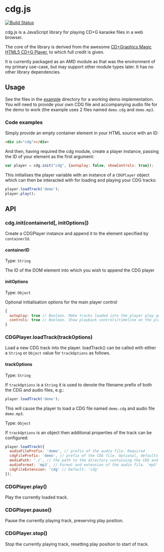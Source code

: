 # cdg.js

[![Build Status](https://travis-ci.org/willprescott/cdg.js.svg?branch=master)](https://travis-ci.org/willprescott/cdg.js)

cdg.js is a JavaScript library for playing CD+G karaoke files in a web browser.

The core of the library is derived from the awesome 
[CD+Graphics Magic HTML5 CD+G Player](http://cdgmagic.sourceforge.net/html5_cdgplayer/), to which full credit is given.

It is currently packaged as an AMD module as that was the environment of my primary use-case, but may support other
module types later. It has no other library dependencies.

## Usage

See the files in the [example](./example) directory for a working demo implementation. You will need to provide your
own CDG file and accompanying audio file for the demo to work (the example uses 2 files named `demo.cdg` and `demo.mp3`.

### Code examples

Simply provide an empty container element in your HTML source with an ID:

```html
<div id="cdg"></div>
```

And then, having required the cdg module, create a player instance, passing the ID of your element as the first argument:

```javascript
var player = cdg.init("cdg", {autoplay: false, showControls: true});
```

This initialises the player variable with an instance of a `CDGPlayer` object which can then be interacted with for
loading and playing your CDG tracks:

```javascript
player.loadTrack('demo');
player.play();
```

## API

### cdg.init(containerId[, initOptions])

Create a CDGPlayer instance and append it to the element specified by `containerId`.

#### containerID

Type: `String`

The ID of the DOM element into which you wish to append the CDG player

#### initOptions

Type: `Object`

Optional initialisation options for the main player control

```javascript
{
  autoplay: true // Boolean. Make tracks loaded into the player play automatically. Default: true
  controls: true // Boolean. Show playback controls/timeline on the player. Default: true
}
```

### CDGPlayer.loadTrack(trackOptions)

Load a new CDG track into the player. loadTrack() can be called with either a `String` or `Object` value for
`trackOptions` as follows.

#### trackOptions

Type: `String`

If `trackOptions` is a `String` it is used to denote the filename prefix of both the CDG and audio files, e.g.:

```javascript
player.loadTrack('demo');
```
This will cause the player to load a CDG file named `demo.cdg` and audio file `demo.mp3`.

Type: `Object`

If `trackOptions` is an object then additional properties of the track can be configured:

```javascript
player.loadTrack({
  audioFilePrefix: 'demo', // prefix of the audio file. Required
  cdgFilePrefix: 'demo', // prefix of the CDG file. Optional, defaults to audioFilePrefix value
  mediaPath: './', // the path to the directory containing the CDG and audio files. Default: './'
  audioFormat: 'mp3', // Format and extension of the audio file. 'mp3' or 'ogg' are curently supported. Default: 'mp3'
  cdgFileExtension: 'cdg' // Default: 'cdg'
});
```

### CDGPlayer.play()

Play the currently loaded track.

### CDGPlayer.pause()

Pause the currently playing track, preserving play position.

### CDGPlayer.stop()

Stop the currently playing track, resetting play position to start of track.